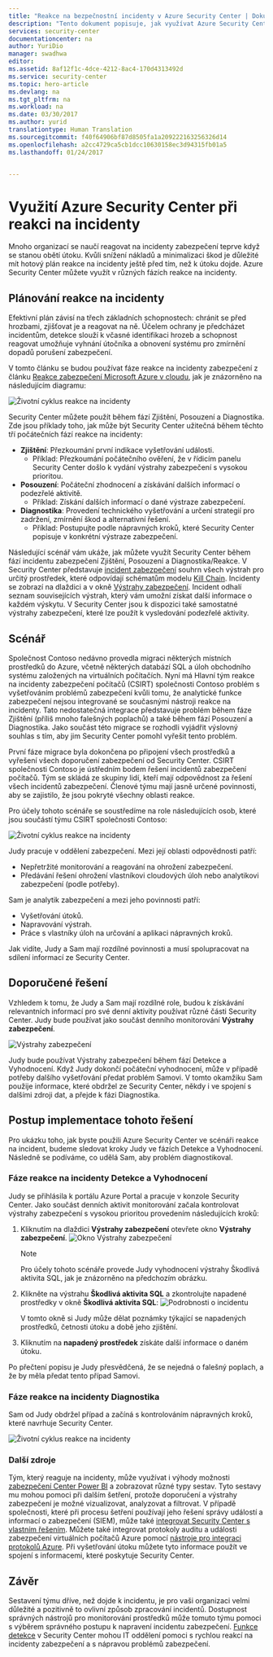 ```yaml
---
title: "Reakce na bezpečnostní incidenty v Azure Security Center | Dokumentace Microsoftu"
description: "Tento dokument popisuje, jak využívat Azure Security Center ve scénáři reakce na incidenty."
services: security-center
documentationcenter: na
author: YuriDio
manager: swadhwa
editor: 
ms.assetid: 8af12f1c-4dce-4212-8ac4-170d4313492d
ms.service: security-center
ms.topic: hero-article
ms.devlang: na
ms.tgt_pltfrm: na
ms.workload: na
ms.date: 03/30/2017
ms.author: yurid
translationtype: Human Translation
ms.sourcegitcommit: f40f64906bf87d8505fa1a209222163256326d14
ms.openlocfilehash: a2cc4729ca5cb1dcc10630158ec3d94315fb01a5
ms.lasthandoff: 01/24/2017


---
```

# <a name="using-azure-security-center-for-an-incident-response"></a>Využití Azure Security Center při reakci na incidenty
Mnoho organizací se naučí reagovat na incidenty zabezpečení teprve když se stanou obětí útoku. Kvůli snížení nákladů a minimalizaci škod je důležité mít hotový plán reakce na incidenty ještě před tím, než k útoku dojde. Azure Security Center můžete využít v různých fázích reakce na incidenty.

## <a name="incident-response-planning"></a>Plánování reakce na incidenty
Efektivní plán závisí na třech základních schopnostech: chránit se před hrozbami, zjišťovat je a reagovat na ně. Účelem ochrany je předcházet incidentům, detekce slouží k včasné identifikaci hrozeb a schopnost reagovat umožňuje vyhnání útočníka a obnovení systému pro zmírnění dopadů porušení zabezpečení.

V tomto článku se budou používat fáze reakce na incidenty zabezpečení z článku [Reakce zabezpečení Microsoft Azure v cloudu](https://gallery.technet.microsoft.com/Azure-Security-Response-in-dd18c678), jak je znázorněno na následujícím diagramu:

![Životní cyklus reakce na incidenty](./media/security-center-incident-response/security-center-incident-response-fig1.png)

Security Center můžete použít během fází Zjištění, Posouzení a Diagnostika. Zde jsou příklady toho, jak může být Security Center užitečná během těchto tří počátečních fází reakce na incidenty:

* **Zjištění**: Přezkoumání první indikace vyšetřování události.
  * Příklad: Přezkoumání počátečního ověření, že v řídicím panelu Security Center došlo k vydání výstrahy zabezpečení s vysokou prioritou.
* **Posouzení**: Počáteční zhodnocení a získávání dalších informací o podezřelé aktivitě.
  * Příklad: Získání dalších informací o dané výstraze zabezpečení.
* **Diagnostika**: Provedení technického vyšetřování a určení strategií pro zadržení, zmírnění škod a alternativní řešení.
  * Příklad: Postupujte podle nápravných kroků, které Security Center popisuje v konkrétní výstraze zabezpečení.

Následující scénář vám ukáže, jak můžete využít Security Center během fází incidentu zabezpečení Zjištění, Posouzení a Diagnostika/Reakce. V Security Center představuje [incident zabezpečení](security-center-incident.md) souhrn všech výstrah pro určitý prostředek, které odpovídají schématům modelu [Kill Chain](https://blogs.technet.microsoft.com/office365security/addressing-your-cxos-top-five-cloud-security-concerns/). Incidenty se zobrazí na dlaždici a v okně [Výstrahy zabezpečení](security-center-managing-and-responding-alerts.md). Incident odhalí seznam souvisejících výstrah, který vám umožní získat další informace o každém výskytu. V Security Center jsou k dispozici také samostatné výstrahy zabezpečení, které lze použít k vysledování podezřelé aktivity.

## <a name="scenario"></a>Scénář
Společnost Contoso nedávno provedla migraci některých místních prostředků do Azure, včetně některých databází SQL a úloh obchodního systému založených na virtuálních počítačích. Nyní má Hlavní tým reakce na incidenty zabezpečení počítačů (CSIRT) společnosti Contoso problém s vyšetřováním problémů zabezpečení kvůli tomu, že analytické funkce zabezpečení nejsou integrované se současnými nástroji reakce na incidenty. Tato nedostatečná integrace představuje problém během fáze Zjištění (příliš mnoho falešných poplachů) a také během fází Posouzení a Diagnostika. Jako součást této migrace se rozhodli vyjádřit výslovný souhlas s tím, aby jim Security Center pomohl vyřešit tento problém.

První fáze migrace byla dokončena po připojení všech prostředků a vyřešení všech doporučení zabezpečení od Security Center. CSIRT společnosti Contoso je ústředním bodem řešení incidentů zabezpečení počítačů. Tým se skládá ze skupiny lidí, kteří mají odpovědnost za řešení všech incidentů zabezpečení. Členové týmu mají jasně určené povinnosti, aby se zajistilo, že jsou pokryté všechny oblasti reakce.

Pro účely tohoto scénáře se soustředíme na role následujících osob, které jsou součástí týmu CSIRT společnosti Contoso:

![Životní cyklus reakce na incidenty](./media/security-center-incident-response/security-center-incident-response-fig2.png)

Judy pracuje v oddělení zabezpečení. Mezi její oblasti odpovědnosti patří:

* Nepřetržité monitorování a reagování na ohrožení zabezpečení.
* Předávání řešení ohrožení vlastníkovi cloudových úloh nebo analytikovi zabezpečení (podle potřeby).

Sam je analytik zabezpečení a mezi jeho povinnosti patří:

* Vyšetřování útoků.
* Napravování výstrah.
* Práce s vlastníky úloh na určování a aplikaci nápravných kroků.

Jak vidíte, Judy a Sam mají rozdílné povinnosti a musí spolupracovat na sdílení informací ze Security Center.

## <a name="recommended-solution"></a>Doporučené řešení
Vzhledem k tomu, že Judy a Sam mají rozdílné role, budou k získávání relevantních informací pro své denní aktivity používat různé části Security Center. Judy bude používat jako součást denního monitorování **Výstrahy zabezpečení**.

![Výstrahy zabezpečení](./media/security-center-incident-response/security-center-incident-response-fig3.png)

Judy bude používat Výstrahy zabezpečení během fází Detekce a Vyhodnocení. Když Judy dokončí počáteční vyhodnocení, může v případě potřeby dalšího vyšetřování předat problém Samovi. V tomto okamžiku Sam použije informace, které obdržel ze Security Center, někdy i ve spojení s dalšími zdroji dat, a přejde k fázi Diagnostika.

## <a name="how-to-implement-this-solution"></a>Postup implementace tohoto řešení
Pro ukázku toho, jak byste použili Azure Security Center ve scénáři reakce na incident, budeme sledovat kroky Judy ve fázích Detekce a Vyhodnocení. Následně se podíváme, co udělá Sam, aby problém diagnostikoval.

### <a name="detect-and-assess-incident-response-stages"></a>Fáze reakce na incidenty Detekce a Vyhodnocení
Judy se přihlásila k portálu Azure Portal a pracuje v konzole Security Center. Jako součást denních aktivit monitorování začala kontrolovat výstrahy zabezpečení s vysokou prioritou provedením následujících kroků:

1. Kliknutím na dlaždici **Výstrahy zabezpečení** otevřete okno **Výstrahy zabezpečení**.
    ![Okno Výstrahy zabezpečení](./media/security-center-incident-response/security-center-incident-response-fig4.png)

   > [!NOTE]
   > Pro účely tohoto scénáře provede Judy vyhodnocení výstrahy Škodlivá aktivita SQL, jak je znázorněno na předchozím obrázku.
   >
   >
2. Klikněte na výstrahu **Škodlivá aktivita SQL** a zkontrolujte napadené prostředky v okně **Škodlivá aktivita SQL**:  ![Podrobnosti o incidentu](./media/security-center-incident-response/security-center-incident-response-fig5.png)

    V tomto okně si Judy může dělat poznámky týkající se napadených prostředků, četnosti útoku a době jeho zjištění.
3. Kliknutím na **napadený prostředek** získáte další informace o daném útoku.

Po přečtení popisu je Judy přesvědčená, že se nejedná o falešný poplach, a že by měla předat tento případ Samovi.

### <a name="diagnose-incident-response-stage"></a>Fáze reakce na incidenty Diagnostika
Sam od Judy obdržel případ a začíná s kontrolováním nápravných kroků, které navrhuje Security Center.

![Životní cyklus reakce na incidenty](./media/security-center-incident-response/security-center-incident-response-fig6.png)

### <a name="additional-resources"></a>Další zdroje
Tým, který reaguje na incidenty, může využívat i výhody možnosti [zabezpečení Center Power BI](security-center-powerbi.md) a zobrazovat různé typy sestav. Tyto sestavy mu mohou pomoci při dalším šetření, protože doporučení a výstrahy zabezpečení je možné vizualizovat, analyzovat a filtrovat. V případě společnosti, které při procesu šetření používají jeho řešení správy událostí a informací o zabezpečení (SIEM), může také [integrovat Security Center s vlastním řešením](security-center-integrating-alerts-with-log-integration.md). Můžete také integrovat protokoly auditu a události zabezpečení virtuálních počítačů Azure pomocí [nástroje pro integraci protokolů Azure](https://blogs.msdn.microsoft.com/azuresecurity/2016/07/21/microsoft-azure-log-integration-preview/). Při vyšetřování útoku můžete tyto informace použít ve spojení s informacemi, které poskytuje Security Center.

## <a name="conclusion"></a>Závěr
Sestavení týmu dříve, než dojde k incidentu, je pro vaši organizaci velmi důležité a pozitivně to ovlivní způsob zpracování incidentů. Dostupnost správných nástrojů pro monitorování prostředků může tomuto týmu pomoci s výběrem správného postupu k napravení incidentu zabezpečení. [Funkce detekce](security-center-detection-capabilities.md) v Security Center mohou IT oddělení pomoci s rychlou reakcí na incidenty zabezpečení a s nápravou problémů zabezpečení.

